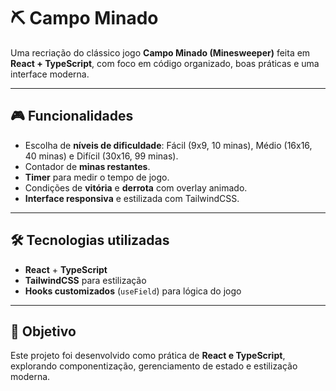 # ⛏️ Campo Minado

Uma recriação do clássico jogo **Campo Minado (Minesweeper)** feita em **React + TypeScript**, com foco em código organizado, boas práticas e uma interface moderna.

---

## 🎮 Funcionalidades

* Escolha de **níveis de dificuldade**: Fácil (9x9, 10 minas), Médio (16x16, 40 minas) e Difícil (30x16, 99 minas).
* Contador de **minas restantes**.
* **Timer** para medir o tempo de jogo.
* Condições de **vitória** e **derrota** com overlay animado.
* **Interface responsiva** e estilizada com TailwindCSS.

---

## 🛠️ Tecnologias utilizadas

* **React** + **TypeScript**
* **TailwindCSS** para estilização
* **Hooks customizados** (`useField`) para lógica do jogo

---

## 📌 Objetivo

Este projeto foi desenvolvido como prática de **React e TypeScript**, explorando componentização, gerenciamento de estado e estilização moderna.
